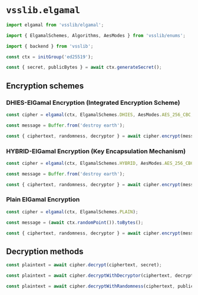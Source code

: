 # `vsslib.elgamal`

```js
import elgamal from 'vsslib/elgamal';

import { ElgamalSchemes, Algorithms, AesModes } from 'vsslib/enums';
```

```js
import { backend } from 'vsslib';

const ctx = initGroup('ed25519');
```

```js
const { secret, publicBytes } = await ctx.generateSecret();
```

## Encryption schemes


### DHIES-ElGamal Encryption (Integrated Encryption Scheme)

```js
const cipher = elgamal(ctx, ElgamalSchemes.DHIES, AesModes.AES_256_CBC, Algorithms.SHA256);
```

```js
const message = Buffer.from('destroy earth');

const { ciphertext, randomness, decryptor } = await cipher.encrypt(message, publicBytes);
```

### HYBRID-ElGamal Encryption (Key Encapsulation Mechanism)

```js
const cipher = elgamal(ctx, ElgamalSchemes.HYBRID, AesModes.AES_256_CBC);
```

```js
const message = Buffer.from('destroy earth');

const { ciphertext, randomness, decryptor } = await cipher.encrypt(message, publicBytes);
```

### Plain ElGamal Encryption

```js
const cipher = elgamal(ctx, ElgamalSchemes.PLAIN);
```

```js
const message = (await ctx.randomPoint()).toBytes();
```

```js
const { ciphertext, randomness, decryptor } = await cipher.encrypt(message, publicBytes);
```

## Decryption methods

```js
const plaintext = await cipher.decrypt(ciphertext, secret);
```

```js
const plaintext = await cipher.decryptWithDecryptor(ciphertext, decryptor);
```

```js
const plaintext = await cipher.decryptWithRandomness(ciphertext, publicBytes, randomness);
```
